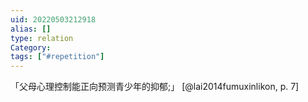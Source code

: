 ```yaml
---
uid: 20220503212918
alias: []
type: relation
Category: 
tags: ["#repetition"]
---
```


「父母心理控制能正向预测青少年的抑郁;」 [@lai2014fumuxinlikon, p. 7]